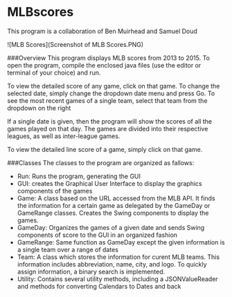 # MLBscores
This program is a collaboration of Ben Muirhead and Samuel Doud

![MLB Scores](Screenshot of MLB Scores.PNG)

###Overview
This program displays MLB scores from 2013 to 2015. 
To open the program, compile the enclosed java files (use the editor or terminal of your choice) and run.

To view the detailed score of any game, click on that game. To change the selected date, simply change the dropdown date menu and press Go. To see the most recent games of a single team, select that team from the dropdown on the right


If a single date is given, then the program will show the scores of all the games played on that day. The games are divided into their respective leagues, as well as inter-league games.

To view the detailed line score of a game, simply click on that game.

###Classes
The classes to the program are organized as fallows:

* Run: Runs the program, generating the GUI
* GUI: creates the Graphical User Interface to display the graphics components of the games
* Game: A class based on the URL accessed from the MLB API. It finds the information for a certain game as delegated by the GameDay or GameRange classes. Creates the Swing components to display the games.
* GameDay: Organizes the games of a given date and sends Swing components of score to the GUI in an organized fashion
* GameRange: Same function as GameDay except the given information is a single team over a range of dates
* Team: A class which stores the information for curent MLB teams. This information includes abbreviation, name, city, and logo. To quickly assign information, a binary search is implemented.
* Utility: Contains several utility methods, including a JSONValueReader and methods for converting Calendars to Dates and back